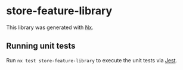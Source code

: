 # store-feature-library

This library was generated with [Nx](https://nx.dev).

## Running unit tests

Run `nx test store-feature-library` to execute the unit tests via [Jest](https://jestjs.io).
